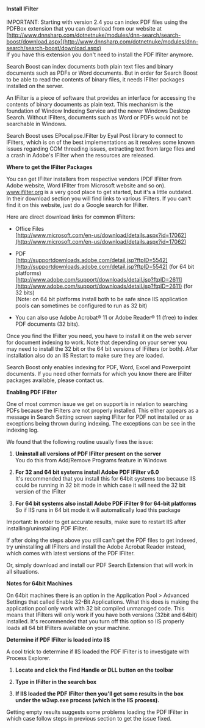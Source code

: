 #### Install IFilter

IMPORTANT: Starting with version 2.4 you can index PDF files using the PDFBox extension that you can download from our website at [http://www.dnnsharp.com/dotnetnuke/modules/dnn-search/search-boost/download.aspx](http://www.dnnsharp.com/dotnetnuke/modules/dnn-search/search-boost/download.aspx)  
If you have this extension you don't need to install the PDF Ifilter anymore.

Search Boost can index documents both plain text files and binary documents such as PDFs or Word documents. But in order for Search Boost to be able to read the contents of binary files, it needs IFIlter packages installed on the server.

An IFilter is a piece of software that provides an interface for accessing the contents of binary documents as plain text. This mechanism is the foundation of Window Indexing Service and the newer Windows Desktop Search. Without IFilters, documents such as Word or PDFs would not be searchable in Windows.

Search Boost uses EPocalipse.IFilter by Eyal Post library to connect to IFilters, which is on of the best implementations as it resolves some known issues regarding COM threading issues, extracting text from large files and a crash in Adobe's IFIlter when the resources are released.

**Where to get the IFilter Packages**

You can get IFilter installers from respective vendors \(PDF IFilter from Adobe website, Word IFIlter from Microsoft website and so on\). www.ifilter.org is a very good place to get started, but it's a little outdated. In their download section you will find links to various IFilters. If you can't find it on this website, just do a Google search for IFilter.

Here are direct download links for common IFilters:

* Office Files  
  [http://www.microsoft.com/en-us/download/details.aspx?id=17062](http://www.microsoft.com/en-us/download/details.aspx?id=17062)

* PDF  
  [http://supportdownloads.adobe.com/detail.jsp?ftpID=5542](http://supportdownloads.adobe.com/detail.jsp?ftpID=5542) \(for 64 bit platforms\)  
  [http://www.adobe.com/support/downloads/detail.jsp?ftpID=2611](http://www.adobe.com/support/downloads/detail.jsp?ftpID=2611) \(for 32 bits\)  
  \(Note: on 64 bit platforms install both to be safe since IIS application pools can sometimes be configured to run as 32 bit\)

* You can also use Adobe Acrobat® 11 or Adobe Reader® 11 \(free\) to index PDF documents \(32 bits\).

Once you find the IFilter you need, you have to install it on the web server for document indexing to work. Note that depending on your server you may need to install the 32 bit or the 64 bit versions of IFilters \(or both\). After installation also do an IIS Restart to make sure they are loaded.

Search Boost only enables indexing for PDF, Word, Excel and Powerpoint documents. If you need other formats for which you know there are IFilter packages available, please contact us.

**Enabling PDF IFilter**

One of most common issue we get on support is in relation to searching PDFs because the IFilters are not properly installed. This either appears as a message in Search Setting screen saying IFilter for PDF not installed or as exceptions being thrown during indexing. The exceptions can be see in the indexing log.

We found that the following routine usually fixes the issue:

1. **Uninstall all versions of PDF IFilter present on the server**  
   You do this from Add/Remove Programs feature in Windows

2. **For 32 and 64 bit systems install Adobe PDF IFilter v6.0**  
   It's recommended that you install this for 64bit systems too because IIS could be running in 32 bit mode in which case it will need the 32 bit version of the IFilter

3. **For 64 bit systems also install Adobe PDF iFilter 9 for 64-bit platforms**  
   So if IIS runs in 64 bit mode it will automatically load this package

Important: In order to get accurate results, make sure to restart IIS after installing/uninstalling PDF IFilter.

If after doing the steps above you still can't get the PDF files to get indexed, try uninstalling all IFilters and install the Adobe Acrobat Reader instead, which comes with latest versions of the PDF IFilter.

Or, simply download and install our PDF Search Extension that will work in all situations.

**Notes for 64bit Machines**

On 64bit machines there is an option in the Application Pool &gt; Advanced Settings that called Enable 32-Bit Applications. What this does is making the application pool only work with 32 bit compiled unmanaged code. This means that IFilters will only work if you have both versions \(32bit and 64bit\) installed. It's recommended that you turn off this option so IIS properly loads all 64 bit IFilters available on your machine.

**Determine if PDF IFilter is loaded into IIS**

A cool trick to determine if IIS loaded the PDF IFilter is to investigate with Process Explorer.

1. **Locate and click the Find Handle or DLL button on the toolbar**

2. **Type in IFilter in the search box**

3. **If IIS loaded the PDF IFilter then you'll get some results in the box under the w3wp.exe process \(which is the IIS process\).**

Getting empty results suggests some problems loading the PDF IFilter in which case follow steps in previous section to get the issue fixed.

